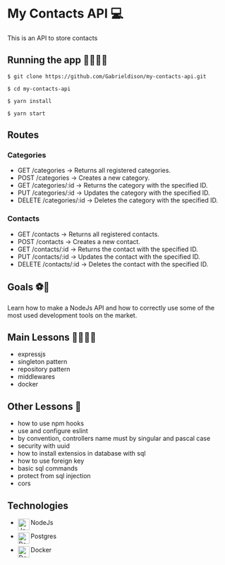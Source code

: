 # My Contacts API 💻
This is an API to store contacts

## Running the app 🏃🏼‍♂🔥
```
$ git clone https://github.com/Gabrieldison/my-contacts-api.git

$ cd my-contacts-api

$ yarn install

$ yarn start
```

## Routes
### Categories
- GET /categories -> Returns all registered categories.
- POST /categories -> Creates a new category.
- GET /categories/:id -> Returns the category with the specified ID.
- PUT /categories/:id -> Updates the category with the specified ID.
- DELETE /categories/:id -> Deletes the category with the specified ID.

### Contacts
- GET /contacts -> Returns all registered contacts.
- POST /contacts -> Creates a new contact.
- GET /contacts/:id -> Returns the contact with the specified ID.
- PUT /contacts/:id -> Updates the contact with the specified ID.
- DELETE /contacts/:id -> Deletes the contact with the specified ID.

## Goals ⚽🥅
Learn how to make a NodeJs API and how to correctly use some of the most used development tools on the market.

## Main Lessons 📑👩🏿‍🎓
- expressjs
- singleton pattern
- repository pattern
- middlewares
- docker

## Other Lessons 🔖
- how to use npm hooks
- use and configure eslint
- by convention, controllers name must by singular and pascal case
- security with uuid
- how to install extensios in database with sql
- how to use foreign key
- basic sql commands
- protect from sql injection
- cors

## Technologies

- <img align="left" alt="Javascript" width="26px" src="https://cdn.worldvectorlogo.com/logos/nodejs-icon.svg" />NodeJs

- <img align="left" alt="Postgres" width="26px" src="https://cdn.worldvectorlogo.com/logos/postgresql.svg" />Postgres

- <img align="left" alt="Docker" width="26px" src="https://www.docker.com/wp-content/uploads/2022/03/Moby-logo.png" />Docker
